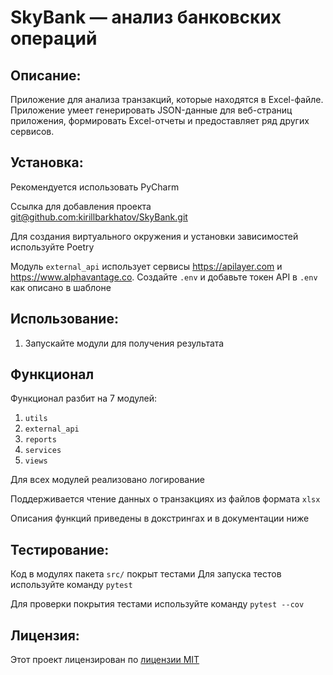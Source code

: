 # SkyBank — анализ банковских операций

## Описание:

Приложение для анализа транзакций, которые находятся в Excel-файле. Приложение умеет генерировать JSON-данные для веб-страниц приложения, формировать Excel-отчеты и предоставляет ряд других сервисов.

## Установка:

Рекомендуется использовать PyCharm

Ссылка для добавления проекта
[git@github.com:kirillbarkhatov/SkyBank.git]()

Для создания виртуального окружения и установки зависимостей используйте Poetry

Модуль `external_api` использует сервисы https://apilayer.com и https://www.alphavantage.co. Создайте `.env` и добавьте токен API в `.env` как описано в шаблоне

## Использование:

1. Запускайте модули для получения результата

## Функционал

Функционал разбит на 7 модулей:
1. `utils`
2. `external_api`
3. `reports`
4. `services`
5. `views`

Для всех модулей реализовано логирование

Поддерживается чтение данных о транзакциях из файлов формата `xlsx`

Описания функций приведены в докстрингах и в документации ниже

## Тестирование:

Код в модулях пакета `src/` покрыт тестами
Для запуска тестов используйте команду `pytest`

Для проверки покрытия тестами используйте команду `pytest --cov`


## Лицензия:

Этот проект лицензирован по [лицензии MIT](LICENSE)
